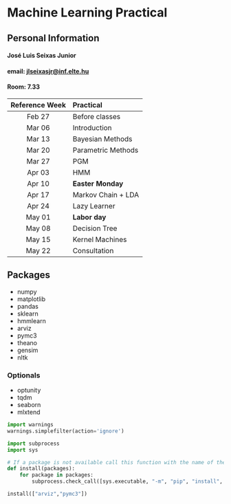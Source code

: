 # Machine Learning Practical

## Personal Information

#### José Luis Seixas Junior
#### email: jlseixasjr@inf.elte.hu
#### Room: 7.33


| Reference Week | Practical |
| :-: | :- | 
| Feb 27 | Before classes |
| Mar 06 | Introduction |
| Mar 13 | Bayesian Methods |
| Mar 20 | Parametric Methods |
| Mar 27 | PGM |
| Apr 03 | HMM |
| Apr 10 | **Easter Monday** |
| Apr 17 | Markov Chain + LDA |
| Apr 24 | Lazy Learner |
| May 01 | **Labor day** |
| May 08 | Decision Tree |
| May 15 | Kernel Machines |
| May 22 | Consultation |

## Packages
* numpy
* matplotlib
* pandas
* sklearn
* hmmlearn
* arviz
* pymc3
* theano
* gensim
* nltk

### Optionals
* optunity
* tqdm
* seaborn
* mlxtend

```python
import warnings
warnings.simplefilter(action='ignore')
```


```python
import subprocess
import sys

# If a package is not available call this function with the name of the missing library
def install(packages):
    for package in packages:
        subprocess.check_call([sys.executable, "-m", "pip", "install", package])
```


```python
install(["arviz","pymc3"])
```

